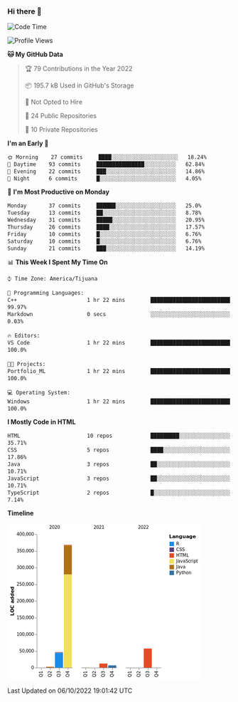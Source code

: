 ### Hi there 👋

<!--START_SECTION:waka-->
![Code Time](http://img.shields.io/badge/Code%20Time-123%20hrs%2037%20mins-blue)

![Profile Views](http://img.shields.io/badge/Profile%20Views-0-blue)

**🐱 My GitHub Data** 

> 🏆 79 Contributions in the Year 2022
 > 
> 📦 195.7 kB Used in GitHub's Storage 
 > 
> 🚫 Not Opted to Hire
 > 
> 📜 24 Public Repositories 
 > 
> 🔑 10 Private Repositories  
 > 
**I'm an Early 🐤** 

```text
🌞 Morning    27 commits     ████░░░░░░░░░░░░░░░░░░░░░   18.24% 
🌆 Daytime    93 commits     ███████████████░░░░░░░░░░   62.84% 
🌃 Evening    22 commits     ███░░░░░░░░░░░░░░░░░░░░░░   14.86% 
🌙 Night      6 commits      █░░░░░░░░░░░░░░░░░░░░░░░░   4.05%

```
📅 **I'm Most Productive on Monday** 

```text
Monday       37 commits     ██████░░░░░░░░░░░░░░░░░░░   25.0% 
Tuesday      13 commits     ██░░░░░░░░░░░░░░░░░░░░░░░   8.78% 
Wednesday    31 commits     █████░░░░░░░░░░░░░░░░░░░░   20.95% 
Thursday     26 commits     ████░░░░░░░░░░░░░░░░░░░░░   17.57% 
Friday       10 commits     █░░░░░░░░░░░░░░░░░░░░░░░░   6.76% 
Saturday     10 commits     █░░░░░░░░░░░░░░░░░░░░░░░░   6.76% 
Sunday       21 commits     ███░░░░░░░░░░░░░░░░░░░░░░   14.19%

```


📊 **This Week I Spent My Time On** 

```text
⌚︎ Time Zone: America/Tijuana

💬 Programming Languages: 
C++                      1 hr 22 mins        █████████████████████████   99.97% 
Markdown                 0 secs              ░░░░░░░░░░░░░░░░░░░░░░░░░   0.03%

🔥 Editors: 
VS Code                  1 hr 22 mins        █████████████████████████   100.0%

🐱‍💻 Projects: 
Portfolio_ML             1 hr 22 mins        █████████████████████████   100.0%

💻 Operating System: 
Windows                  1 hr 22 mins        █████████████████████████   100.0%

```

**I Mostly Code in HTML** 

```text
HTML                     10 repos            █████████░░░░░░░░░░░░░░░░   35.71% 
CSS                      5 repos             ████░░░░░░░░░░░░░░░░░░░░░   17.86% 
Java                     3 repos             ██░░░░░░░░░░░░░░░░░░░░░░░   10.71% 
JavaScript               3 repos             ██░░░░░░░░░░░░░░░░░░░░░░░   10.71% 
TypeScript               2 repos             █░░░░░░░░░░░░░░░░░░░░░░░░   7.14%

```


**Timeline**

![Chart not found](https://raw.githubusercontent.com/Aarushi-Pandey/Aarushi-Pandey/main/charts/bar_graph.png) 


 Last Updated on 06/10/2022 19:01:42 UTC
<!--END_SECTION:waka-->
